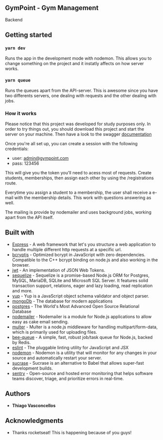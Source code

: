 ## GymPoint - Gym Management
Backend

## Getting started

### `yarn dev`

Runs the app in the development mode with nodemon.
This allows you to change something on the project and it instatly affects on how server works.

### `yarn queue`

Runs the queues apart from the API-server. This is awesome since you have two differents servers, one dealing with requests and the other dealing with jobs.

### How it works

Please notice that this project was developed for study purposes only.
In order to try things out, you should download this project and start the server on your machine.
Then have a look to the swagger [documentation](https://app.swaggerhub.com/apis/thiagovasconcellos/gym-point/1.0)

Once you're all set up, you can create a session with the following credentials:
* user: admin@gympoint.com
* pass: 123456

This will give you the token you'll need to acess most of requests.
Create students, memberships, then assign each other by using the /registrations route.

Everytime you assign a student to a membership, the user shall receive a e-mail with the membership details.
This work with questions answering as well.

The mailing is provide by nodemailer and uses background jobs, working apart from the API itself.

## Built with

* [Express](https://expressjs.com) - A web framework that let's you structure a web application to handle multiple different http requests at a specific url.
* [bcryptjs](https://www.npmjs.com/package/bcryptjs) - Optimized bcrypt in JavaScript with zero dependencies. Compatible to the C++ bcrypt binding on node.js and also working in the browser.
* [jwt](https://www.npmjs.com/package/jsonwebtoken) - An implementation of JSON Web Tokens.
* [sequelize](https://sequelize.org/) - Sequelize is a promise-based Node.js ORM for Postgres, MySQL, MariaDB, SQLite and Microsoft SQL Server. It features solid transaction support, relations, eager and lazy loading, read replication and more.
* [yup](https://www.npmjs.com/package/yup) - Yup is a JavaScript object schema validator and object parser. 
* [mongoDb](https://www.mongodb.com/) - The database for modern applications
* [postgres](https://www.postgresql.org/) - The World's Most Advanced Open Source Relational Database
* [nodemailer](https://nodemailer.com/about/) - Nodemailer is a module for Node.js applications to allow easy as cake email sending.
* [multer](https://github.com/expressjs/multer) - Multer is a node.js middleware for handling multipart/form-data, which is primarily used for uploading files.
* [bee-queue](https://github.com/bee-queue/bee-queue) - A simple, fast, robust job/task queue for Node.js, backed by Redis.
* [eslint](https://eslint.org/) - The pluggable linting utility for JavaScript and JSX
* [nodemon](https://nodemon.io/) - Nodemon is a utility that will monitor for any changes in your source and automatically restart your server. 
* [sucrase](https://www.npmjs.com/package/sucrase) - Sucrase is an alternative to Babel that allows super-fast development builds.
* [sentry](https://sentry.io/) - Open-source and hosted error monitoring that helps software teams discover, triage, and prioritize errors in real-time.



## Authors

* **Thiago Vasconcellos**

## Acknowledgments

* Thanks rocketseat! This is happening because of you guys!
